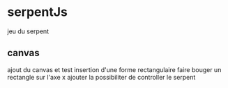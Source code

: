 # serpentJs

jeu du serpent

## canvas

ajout du canvas et test insertion d'une forme rectangulaire
faire bouger un rectangle sur l'axe x
ajouter la possibiliter de controller le serpent 